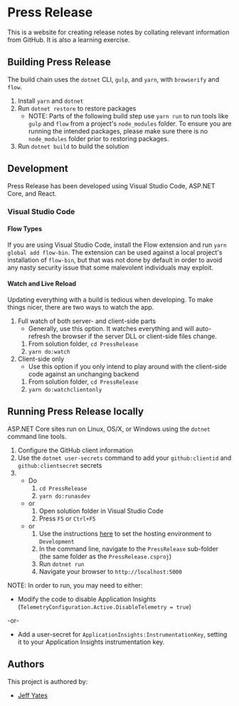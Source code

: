 # Press Release
This is a website for creating release notes by collating relevant information from GitHub. It is also a learning exercise.

## Building Press Release
The build chain uses the `dotnet` CLI, `gulp`, and `yarn`, with `browserify` and `flow`.

1. Install `yarn` and `dotnet`
1. Run `dotnet restore` to restore packages
    - NOTE: Parts of the following build step use `yarn run` to run tools like `gulp` and `flow` from a project's `node_modules` folder. To ensure you are running the intended packages, please make sure there is no `node_modules` folder prior to restoring packages.
1. Run `dotnet build` to build the solution

## Development
Press Release has been developed using Visual Studio Code, ASP.NET Core, and React.

### Visual Studio Code
#### Flow Types
If you are using Visual Studio Code, install the Flow extension and run `yarn global add flow-bin`. The extension can be used against a local project's installation of `flow-bin`, but that was not done by default in order to avoid any nasty security issue that some malevolent individuals may exploit.

#### Watch and Live Reload
Updating everything with a build is tedious when developing. To make things nicer, there are two ways to watch the app.

1. Full watch of both server- and client-side parts
    - Generally, use this option. It watches everything and will auto-refresh the browser if the server DLL or client-side files change.
    1. From solution folder, `cd PressRelease`
    1. `yarn do:watch`
1. Client-side only
    - Use this option if you only intend to play around with the client-side code against an unchanging backend
    1. From solution folder, `cd PressRelease`
    1. `yarn do:watchclientonly`


## Running Press Release locally
ASP.NET Core sites run on Linux, OS/X, or Windows using the `dotnet` command line tools.

1. Configure the GitHub client information
1. Use the `dotnet user-secrets` command to add your `github:clientid` and `github:clientsecret` secrets
1. - Do
        1. `cd PressRelease`
        1. `yarn do:runasdev`
    - or
        1. Open solution folder in Visual Studio Code
        1. Press `F5` or `Ctrl+F5`
    - or
        1. Use the instructions [here](https://docs.microsoft.com/en-us/aspnet/core/fundamentals/environments#setting-the-environment) to set the hosting environment to `Development`
        1. In the command line, navigate to the `PressRelease` sub-folder (the same folder as the `PressRelease.csproj`)
        1. Run `dotnet run`
        1. Navigate your browser to `http://localhost:5000`


NOTE: In order to run, you may need to either:

- Modify the code to disable Application Insights (`TelemetryConfiguration.Active.DisableTelemetry = true`)

-or-
- Add a user-secret for `ApplicationInsights:InstrumentationKey`, setting it to your Application Insights instrumentation key.

## Authors
This project is authored by:
- [Jeff Yates](https://github.com/somewhatabstract)